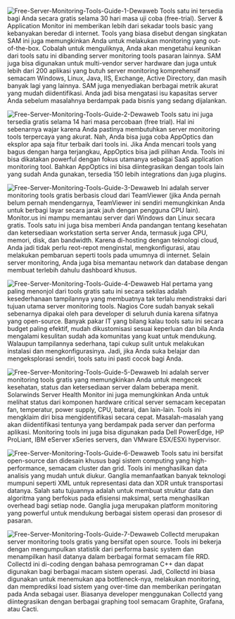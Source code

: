 ![Free-Server-Monitoring-Tools-Guide-1-Dewaweb](https://user-images.githubusercontent.com/63648786/99139701-b848c680-266d-11eb-92f3-ac67099b3867.png)
Tools satu ini tersedia bagi Anda secara gratis selama 30 hari masa uji coba (free-trial). Server & Application Monitor ini memberikan lebih dari sekadar tools basic yang kebanyakan beredar di internet. Tools yang biasa disebut dengan singkatan SAM ini juga memungkinkan Anda untuk melakukan monitoring yang out-of-the-box. Cobalah untuk menguliknya, Anda akan mengetahui keunikan dari tools satu ini dibanding server monitoring tools pasaran lainnya. SAM juga bisa digunakan untuk multi-vendor server hardware dan juga untuk lebih dari 200 aplikasi yang butuh server monitoring komprehensif semacam Windows, Linux, Java, IIS, Exchange, Active Directory, dan masih banyak lagi yang lainnya. SAM juga menyediakan berbagai metrik akurat yang mudah diidentifikasi. Anda jadi bisa mengatasi isu kapasitas server Anda sebelum masalahnya berdampak pada bisnis yang sedang dijalankan.

![Free-Server-Monitoring-Tools-Guide-2-Dewaweb](https://user-images.githubusercontent.com/63648786/99139707-c3035b80-266d-11eb-9d5e-114ebadd7067.png)
Tools satu ini juga tersedia gratis selama 14 hari masa percobaan (free trial). Hal ini sebenarnya wajar karena Anda pastinya membutuhkan server monitoring tools terpercaya yang akurat. Nah, Anda bisa juga coba AppOptics dan eksplor apa saja fitur terbaik dari tools ini. Jika Anda mencari tools yang bagus dengan harga terjangkau, AppOptics bisa jadi pilihan Anda. Tools ini bisa dikatakan powerful dengan fokus utamanya sebagai SaaS application monitoring tool. Bahkan AppOptics ini bisa diintegrasikan dengan tools lain yang sudah Anda gunakan, tersedia 150 lebih integrations dan juga plugins.

![Free-Server-Monitoring-Tools-Guide-3-Dewaweb](https://user-images.githubusercontent.com/63648786/99139715-cac30000-266d-11eb-9518-2250ae4994fe.png)
Ini adalah server monitoring tools gratis berbasis cloud dari TeamViewer (jika Anda pernah belum pernah mendengarnya, TeamViewer ini sendiri memungkinkan Anda untuk berbagi layar secara jarak jauh dengan pengguna CPU lain). Monitor.us ini mampu memantau server dari Windows dan Linux secara gratis. Tools satu ini juga bisa memberi Anda pandangan tentang kesehatan dan ketersediaan workstation serta server Anda, termasuk juga CPU, memori, disk, dan bandwidth. Karena di-hosting dengan teknologi cloud, Anda jadi tidak perlu reot-repot menginstal, mengkonfigurasi, atau melakukan pembaruan seperti tools pada umumnya di internet. Selain server monitoring, Anda juga bisa memantau network dan database dengan membuat terlebih dahulu dashboard khusus.

![Free-Server-Monitoring-Tools-Guide-4-Dewaweb](https://user-images.githubusercontent.com/63648786/99139755-12e22280-266e-11eb-9d4c-73d4cac34ab1.png)
Hal pertama yang paling menonjol dari tools gratis satu ini secara sekilas adalah kesederhanaan tampilannya yang membuatnya tak terlalu mendistraksi dari tujuan utama server monitoring tools. Nagios Core sudah banyak sekali sebenarnya dipakai oleh para developer di seluruh dunia karena sifatnya yang open-source. Banyak pakar IT yang bilang kalau tools satu ini secara budget paling efektif, mudah dikustomisasi sesuai keperluan dan bila Anda mengalami kesulitan sudah ada komunitas yang kuat untuk mendukung. Walaupun tampilannya sederhana, tapi cukup sulit untuk melakukan instalasi dan mengkonfigurasinya. Jadi, jika Anda suka belajar dan mengeksplorasi sendiri, tools satu ini pasti cocok bagi Anda.

![Free-Server-Monitoring-Tools-Guide-5-Dewaweb](https://user-images.githubusercontent.com/63648786/99139756-14abe600-266e-11eb-9bb9-e9af09b6e4cc.png)
Ini adalah server monitoring tools gratis yang memungkinkan Anda untuk mengecek kesehatan, status dan ketersediaan server dalam beberapa menit. Solarwinds Server Health Monitor ini juga memungkinkan Anda untuk melihat status dari komponen hardware critical server semacam kecepatan fan, temperatur, power supply, CPU, baterai, dan lain-lain. Tools ini mengklaim diri bisa mengidentifikasi secara cepat. Masalah-masalah yang akan diidentifikasi tentunya yang berdampak pada server dan performa aplikasi. Monitoring tools ini juga bisa digunakan pada Dell PowerEdge, HP ProLiant, IBM eServer xSeries servers, dan VMware ESX/ESXi hypervisor.

![Free-Server-Monitoring-Tools-Guide-6-Dewaweb](https://user-images.githubusercontent.com/63648786/99139757-15dd1300-266e-11eb-8a10-ad6a26d3446c.png)
Tools satu ini bersifat open-source dan didesain khusus bagi sistem computing yang high-performance, semacam cluster dan grid. Tools ini menghasilkan data analisis yang mudah untuk diukur. Ganglia memanfaatkan banyak teknologi mumpuni seperti XML untuk representasi data dan XDR untuk transportasi datanya. Salah satu tujuannya adalah untuk membuat struktur data dan algoritma yang berfokus pada efisiensi maksimal, serta menghasilkan overhead bagi setiap node. Ganglia juga merupakan platform monitoring yang powerful untuk mendukung berbagai sistem operasi dan prosesor di pasaran.

![Free-Server-Monitoring-Tools-Guide-7-Dewaweb](https://user-images.githubusercontent.com/63648786/99139759-17a6d680-266e-11eb-8754-ce09efda6923.png)
Collectd merupakan server monitoring tools gratis yang bersifat open source. Tools ini bekerja dengan mengumpulkan statistik dari performa basic system dan menampilkan hasil datanya dalam berbagai format semacam file RRD. Collectd ini di-coding dengan bahasa pemrograman C++ dan dapat digunakan bagi berbagai macam sistem operasi. Jadi, Collectd ini biasa digunakan untuk menemukan apa bottleneck-nya, melakukan monitoring, dan memprediksi load sistem yang over-time dan memberikan peringatan pada Anda sebagai user. Biasanya developer menggunakan Collectd yang diintegrasikan dengan berbagai graphing tool semacam Graphite, Grafana, atau Cacti.
